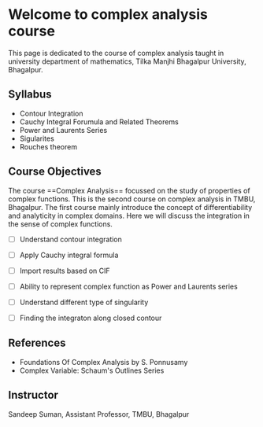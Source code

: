 # Welcome to complex analysis course

This page is dedicated to the course of complex analysis taught in university department of mathematics, Tilka Manjhi Bhagalpur University, Bhagalpur.

## Syllabus

- Contour Integration
- Cauchy Integral Forumula and Related Theorems
- Power and Laurents Series
- Sigularites
- Rouches theorem

## Course Objectives

The course ==Complex Analysis== focussed on the study of properties of complex functions. This is the second course on complex analysis in TMBU, Bhagalpur. The first course mainly introduce the concept of differentiability and analyticity in complex domains. Here we will discuss the integration in the sense of complex functions.

- [ ] Understand contour integration
- [ ] Apply Cauchy integral formula
- [ ] Import results based on CIF
- [ ] Ability to represent complex function as Power and Laurents series
- [ ] Understand different type of singularity 
- [ ] Finding the integraton along closed contour



## References

- Foundations Of Complex Analysis by S. Ponnusamy
- Complex Variable: Schaum's Outlines Series

## Instructor

Sandeep Suman, Assistant Professor, TMBU, Bhagalpur